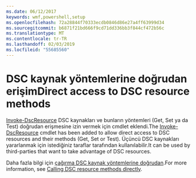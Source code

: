 ```yaml
---
ms.date: 06/12/2017
keywords: wmf,powershell,setup
ms.openlocfilehash: 72a28844f70333ecdb0846d86e27a4ff63999d34
ms.sourcegitcommit: b6871f21bd666f9cd71dd336bb3f844cf472b56c
ms.translationtype: MT
ms.contentlocale: tr-TR
ms.lasthandoff: 02/03/2019
ms.locfileid: "55685560"
---
```

# <a name="direct-access-to-dsc-resource-methods"></a><span data-ttu-id="53531-102">DSC kaynak yöntemlerine doğrudan erişim</span><span class="sxs-lookup"><span data-stu-id="53531-102">Direct access to DSC resource methods</span></span>


<span data-ttu-id="53531-103">[Invoke-DscResource](https://technet.microsoft.com/library/mt517869.aspx) DSC kaynakları ve bunların yöntemleri (Get, Set ya da Test) doğrudan erişmesine izin vermek için cmdlet eklendi.</span><span class="sxs-lookup"><span data-stu-id="53531-103">The [Invoke-DscResource](https://technet.microsoft.com/library/mt517869.aspx) cmdlet has been added to allow direct access to DSC resources and their methods (Get, Set or Test).</span></span> <span data-ttu-id="53531-104">Üçüncü DSC kaynakları yararlanmak için istediğiniz taraflar tarafından kullanılabilir.</span><span class="sxs-lookup"><span data-stu-id="53531-104">It can be used by third-parties that want to take advantage of DSC resources.</span></span>

<span data-ttu-id="53531-105">Daha fazla bilgi için [çağırma DSC kaynak yöntemlerine doğrudan](https://msdn.microsoft.com/powershell/dsc/directcallresource).</span><span class="sxs-lookup"><span data-stu-id="53531-105">For more information, see [Calling DSC resource methods directly](https://msdn.microsoft.com/powershell/dsc/directcallresource).</span></span>
